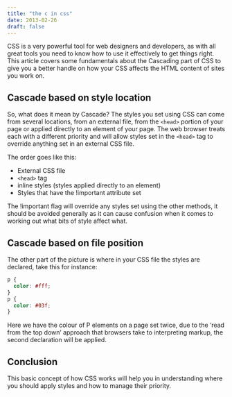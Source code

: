 ```yaml
---
title: "the c in css"
date: 2013-02-26
draft: false
---
```


CSS is a very powerful tool for web designers and developers, as with all great
tools you need to know how to use it effectively to get things right. This
article covers some fundamentals about the Cascading part of CSS to give you a
better handle on how your CSS affects the HTML content of sites you work on.

## Cascade based on style location
So, what does it mean by Cascade? The styles you set using CSS can come from
several locations, from an external file, from the `<head>` portion of your page
or applied directly to an element of your page. The web browser treats each with
a different priority and will allow styles set in the `<head>` tag to override
anything set in an external CSS file.

The order goes like this:

 * External CSS file
 * `<head>` tag
 * inline styles (styles applied directly to an element)
 * Styles that have the !important attribute set

The !important flag will override any styles set using the other methods, it
should be avoided generally as it can cause confusion when it comes to working
out what bits of style affect what.

## Cascade based on file position
The other part of the picture is where in your CSS file the styles are declared,
take this for instance:

```css
p {
  color: #fff; 
}
p {
  color: #03f;
}
```

Here we have the colour of P elements on a page set twice, due to the ‘read from
the top down’ approach that browsers take to interpreting markup, the second
declaration will be applied.

## Conclusion
This basic concept of how CSS works will help you in understanding where you
should apply styles and how to manage their priority.
